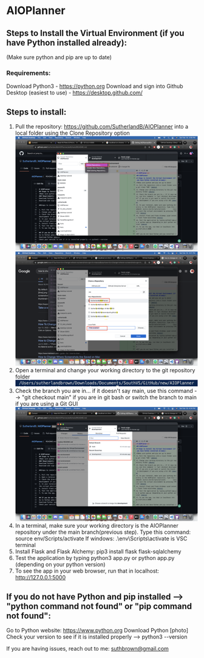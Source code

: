 # AIOPlanner
## Steps to Install the Virtual Environment (if you have Python installed already):
(Make sure python and pip are up to date)
### Requirements:
Download Python3 - https://python.org
Download and sign into Github Desktop (easiest to use) - https://desktop.github.com/

## Steps to install:

1. Pull the repository: https://github.com/SutherlandB/AIOPlanner into a local folder using the Clone Repository option ![photo1](githubTutorial/cloneRepoOption.png) ![photo4](githubTutorial/localPath.png)
2. Open a terminal and change your working directory to the git repository folder ![photo2](githubTutorial/workingDirectory.png)
3. Check the branch you are in... if it doesn't say main, use this command --> "git checkout main" if you are in git bash or switch the branch to main if you are using a Git GUI ![photo3](githubTutorial/changeBranch.png)
4. In a terminal, make sure your working directory is the AIOPlanner repository under the main branch(previous step). Type this command: source env/Scripts/activate
If windows: .\env\Scripts\activate is VSC terminal
5. Install Flask and Flask Alchemy: pip3 install flask flask-sqlalchemy 
6. Test the application by typing python3 app.py or python app.py (depending on your python version) 
7. To see the app in your web browser, run that in localhost: http://127.0.0.1:5000

## If you do not have Python and pip installed --> "python command not found" or "pip command not found":
Go to Python website: https://www.python.org
Download Python [photo]
Check your version to see if it is installed properly --> python3 --version

If you are having issues, reach out to me: suthbrown@gmail.com
